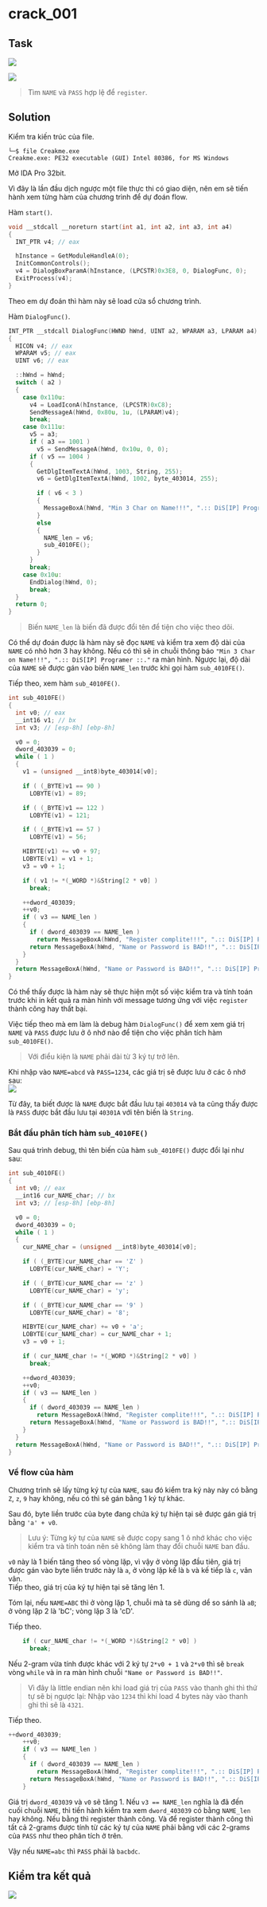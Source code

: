 # crack_001
## Task
![](https://github.com/datthinh1801/NT209.L21.ANTN-Challenges/blob/main/crack_001/crack_001.png)  

![](https://github.com/datthinh1801/NT209.L21.ANTN-Challenges/blob/main/crack_001/crack_001_test.png)
> Tìm `NAME` và `PASS` hợp lệ để `register`.  

## Solution
Kiểm tra kiến trúc của file.
```
└─$ file Creakme.exe
Creakme.exe: PE32 executable (GUI) Intel 80386, for MS Windows
```  

Mở IDA Pro 32bit.  

Vì đây là lần đầu dịch ngược một file thực thi có giao diện, nên em sẽ tiến hành xem từng hàm của chương trình để dự đoán flow.  

Hàm `start()`.  
```c
void __stdcall __noreturn start(int a1, int a2, int a3, int a4)
{
  INT_PTR v4; // eax

  hInstance = GetModuleHandleA(0);
  InitCommonControls();
  v4 = DialogBoxParamA(hInstance, (LPCSTR)0x3E8, 0, DialogFunc, 0);
  ExitProcess(v4);
}
```  

Theo em dự đoán thì hàm này sẽ load cửa sổ chương trình.  

Hàm `DialogFunc()`.  
```c
INT_PTR __stdcall DialogFunc(HWND hWnd, UINT a2, WPARAM a3, LPARAM a4)
{
  HICON v4; // eax
  WPARAM v5; // eax
  UINT v6; // eax

  ::hWnd = hWnd;
  switch ( a2 )
  {
    case 0x110u:
      v4 = LoadIconA(hInstance, (LPCSTR)0xC8);
      SendMessageA(hWnd, 0x80u, 1u, (LPARAM)v4);
      break;
    case 0x111u:
      v5 = a3;
      if ( a3 == 1001 )
        v5 = SendMessageA(hWnd, 0x10u, 0, 0);
      if ( v5 == 1004 )
      {
        GetDlgItemTextA(hWnd, 1003, String, 255);
        v6 = GetDlgItemTextA(hWnd, 1002, byte_403014, 255);

        if ( v6 < 3 )
        {
          MessageBoxA(hWnd, "Min 3 Char on Name!!!", ".:: DiS[IP] Programer ::.", 0);
        }
        else
        {
          NAME_len = v6;
          sub_4010FE();
        }
      }
      break;
    case 0x10u:
      EndDialog(hWnd, 0);
      break;
  }
  return 0;
}
```  
> Biến `NAME_len` là biến đã được đổi tên để tiện cho việc theo dõi.  

Có thể dự đoán được là hàm này sẽ đọc `NAME` và kiểm tra xem độ dài của `NAME` có nhỏ hơn 3 hay không. Nếu có thì sẽ in chuỗi thông báo `"Min 3 Char on Name!!!", ".:: DiS[IP] Programer ::."` ra màn hình. Ngược lại, độ dài của `NAME` sẽ được gán vào biến `NAME_len` trước khi gọi hàm `sub_4010FE()`.  

Tiếp theo, xem hàm `sub_4010FE()`.  

```c
int sub_4010FE()
{
  int v0; // eax
  __int16 v1; // bx
  int v3; // [esp-8h] [ebp-8h]

  v0 = 0;
  dword_403039 = 0;
  while ( 1 )
  {
    v1 = (unsigned __int8)byte_403014[v0];

    if ( (_BYTE)v1 == 90 )
      LOBYTE(v1) = 89;

    if ( (_BYTE)v1 == 122 )
      LOBYTE(v1) = 121;

    if ( (_BYTE)v1 == 57 )
      LOBYTE(v1) = 56;

    HIBYTE(v1) += v0 + 97;
    LOBYTE(v1) = v1 + 1;
    v3 = v0 + 1;

    if ( v1 != *(_WORD *)&String[2 * v0] )
      break;

    ++dword_403039;
    ++v0;
    if ( v3 == NAME_len )
    {
      if ( dword_403039 == NAME_len )
        return MessageBoxA(hWnd, "Register complite!!!", ".:: DiS[IP] Programer ::.", 0);
      return MessageBoxA(hWnd, "Name or Password is BAD!!", ".:: DiS[IP] Programer ::.", 0);
    }
  }
  return MessageBoxA(hWnd, "Name or Password is BAD!!", ".:: DiS[IP] Programer ::.", 0);
}
```  

Có thể thấy được là hàm này sẽ thực hiện một số việc kiểm tra và tính toán trước khi in kết quả ra màn hình với message tương ứng với việc `register` thành công hay thất bại.  

Việc tiếp theo mà em làm là debug hàm `DialogFunc()` để xem xem giá trị `NAME` và `PASS` được lưu ở ô nhớ nào để tiện cho việc phân tích hàm `sub_4010FE()`.
> Với điểu kiện là `NAME` phải dài từ 3 ký tự trở lên.  

Khi nhập vào `NAME=abcd` và `PASS=1234`, các giá trị sẽ được lưu ở các ô nhớ sau:  
![](https://github.com/datthinh1801/NT209.L21.ANTN-Challenges/blob/main/crack_001/crack_001_address.png)  

Từ đây, ta biết được là `NAME` được bắt đầu lưu tại `403014` và ta cũng thấy được là `PASS` được bắt đầu lưu tại `40301A` với tên biến là `String`.  

### Bắt đầu phân tích hàm `sub_4010FE()`
Sau quá trình debug, thì tên biến của hàm `sub_4010FE()` được đổi lại như sau:  
```c
int sub_4010FE()
{
  int v0; // eax
  __int16 cur_NAME_char; // bx
  int v3; // [esp-8h] [ebp-8h]

  v0 = 0;
  dword_403039 = 0;
  while ( 1 )
  {
    cur_NAME_char = (unsigned __int8)byte_403014[v0];

    if ( (_BYTE)cur_NAME_char == 'Z' )
      LOBYTE(cur_NAME_char) = 'Y';

    if ( (_BYTE)cur_NAME_char == 'z' )
      LOBYTE(cur_NAME_char) = 'y';

    if ( (_BYTE)cur_NAME_char == '9' )
      LOBYTE(cur_NAME_char) = '8';

    HIBYTE(cur_NAME_char) += v0 + 'a';
    LOBYTE(cur_NAME_char) = cur_NAME_char + 1;
    v3 = v0 + 1;

    if ( cur_NAME_char != *(_WORD *)&String[2 * v0] )
      break;

    ++dword_403039;
    ++v0;
    if ( v3 == NAME_len )
    {
      if ( dword_403039 == NAME_len )
        return MessageBoxA(hWnd, "Register complite!!!", ".:: DiS[IP] Programer ::.", 0);
      return MessageBoxA(hWnd, "Name or Password is BAD!!", ".:: DiS[IP] Programer ::.", 0);
    }
  }
  return MessageBoxA(hWnd, "Name or Password is BAD!!", ".:: DiS[IP] Programer ::.", 0);
}
```  

### Về flow của hàm
Chương trình sẽ lấy từng ký tự của `NAME`, sau đó kiểm tra ký này này có bằng `Z`, `z`, `9` hay không, nếu có thì sẽ gán bằng 1 ký tự khác.  

Sau đó, byte liền trước của byte đang chứa ký tự hiện tại sẽ được gán giá trị bằng `'a' + v0`.
> Lưu ý: Từng ký tự của `NAME` sẽ được copy sang 1 ô nhớ khác cho việc kiểm tra và tính toán nên sẽ không làm thay đổi chuỗi `NAME` ban đầu.  

`v0` này là 1 biến tăng theo số vòng lặp, vì vậy ở vòng lặp đầu tiên, giá trị được gán vào byte liền trước này là `a`, ở vòng lặp kế là `b` và kế tiếp là `c`, vân vân.  
Tiếp theo, giá trị của ký tự hiện tại sẽ tăng lên 1.  

Tóm lại, nếu `NAME=ABC` thì ở vòng lặp 1, chuỗi mà ta sẽ dùng dể so sánh là `aB`; ở vòng lặp 2 là 'bC'; vòng lặp 3 là 'cD'.  

Tiếp theo.  
```c
    if ( cur_NAME_char != *(_WORD *)&String[2 * v0] )
      break;
```

Nếu 2-gram vừa tính được khác với 2 ký tự `2*v0 + 1` và `2*v0` thì sẽ `break` vòng `while` và in ra màn hình chuỗi `"Name or Password is BAD!!"`.
> Vì đây là little endian nên khi load giá trị của `PASS` vào thanh ghi thì thứ tự sẽ bị ngược lại: Nhập vào `1234` thì khi load 4 bytes này vào thanh ghi thì sẽ là `4321`.  

Tiếp theo.  
```c
++dword_403039;
    ++v0;
    if ( v3 == NAME_len )
    {
      if ( dword_403039 == NAME_len )
        return MessageBoxA(hWnd, "Register complite!!!", ".:: DiS[IP] Programer ::.", 0);
      return MessageBoxA(hWnd, "Name or Password is BAD!!", ".:: DiS[IP] Programer ::.", 0);
    }
```

Giá trị `dword_403039` và `v0` sẽ tăng 1. Nếu `v3 == NAME_len` nghĩa là đã đến cuối chuỗi `NAME`, thì tiến hành kiểm tra xem `dword_403039` có bằng `NAME_len` hay không. Nếu bằng thì register thành công. Và để register thành công thì tất cả 2-grams được tính từ các ký tự của `NAME` phải bằng với các 2-grams của `PASS` như theo phân tích ở trên.  

Vậy nếu `NAME=abc` thì `PASS` phải là `bacbdc`.

## Kiểm tra kết quả
![](https://github.com/datthinh1801/NT209.L21.ANTN-Challenges/blob/main/crack_001/crack_001_success.png)
